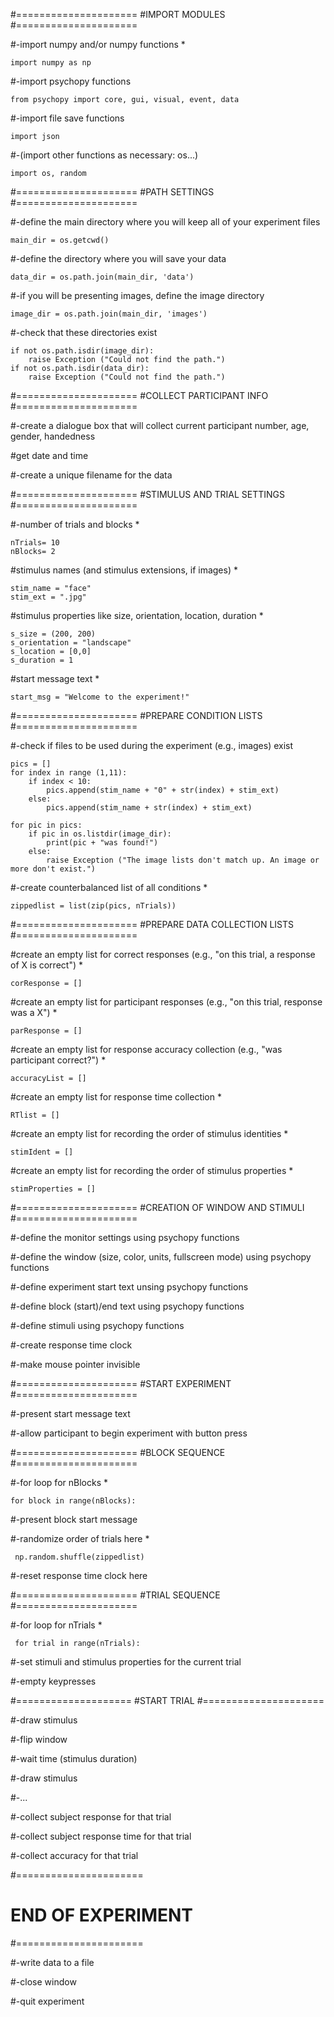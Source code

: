 #=====================
#IMPORT MODULES
#=====================

#-import numpy and/or numpy functions *

    import numpy as np

#-import psychopy functions

    from psychopy import core, gui, visual, event, data

#-import file save functions

    import json

#-(import other functions as necessary: os...)

    import os, random 

#=====================
#PATH SETTINGS
#=====================

#-define the main directory where you will keep all of your experiment files

    main_dir = os.getcwd()

#-define the directory where you will save your data

    data_dir = os.path.join(main_dir, 'data')

#-if you will be presenting images, define the image directory

    image_dir = os.path.join(main_dir, 'images')

#-check that these directories exist

    if not os.path.isdir(image_dir):
        raise Exception ("Could not find the path.")
    if not os.path.isdir(data_dir):
        raise Exception ("Could not find the path.")

#=====================
#COLLECT PARTICIPANT INFO
#=====================

#-create a dialogue box that will collect current participant number, age, gender, handedness

#get date and time

#-create a unique filename for the data

#=====================
#STIMULUS AND TRIAL SETTINGS
#=====================

#-number of trials and blocks *

    nTrials= 10
    nBlocks= 2

#stimulus names (and stimulus extensions, if images) *

    stim_name = "face"
    stim_ext = ".jpg"

#stimulus properties like size, orientation, location, duration *

    s_size = (200, 200)
    s_orientation = "landscape"
    s_location = [0,0]
    s_duration = 1

#start message text *

    start_msg = "Welcome to the experiment!"

#=====================
#PREPARE CONDITION LISTS
#=====================

#-check if files to be used during the experiment (e.g., images) exist

    pics = []
    for index in range (1,11):
        if index < 10:
            pics.append(stim_name + "0" + str(index) + stim_ext)
        else:
            pics.append(stim_name + str(index) + stim_ext)
    
    for pic in pics:
        if pic in os.listdir(image_dir):
            print(pic + "was found!")
        else:
            raise Exception ("The image lists don't match up. An image or more don't exist.")

   #-create counterbalanced list of all conditions *
   
    zippedlist = list(zip(pics, nTrials))

#=====================
#PREPARE DATA COLLECTION LISTS
#=====================

#create an empty list for correct responses (e.g., "on this trial, a response of X is correct") *

    corResponse = []

#create an empty list for participant responses (e.g., "on this trial, response was a X") *

    parResponse = []

#create an empty list for response accuracy collection (e.g., "was participant correct?") *

    accuracyList = []

#create an empty list for response time collection *

    RTlist = []

#create an empty list for recording the order of stimulus identities *

    stimIdent = []

#create an empty list for recording the order of stimulus properties *

    stimProperties = []

#=====================
#CREATION OF WINDOW AND STIMULI
#=====================

#-define the monitor settings using psychopy functions

#-define the window (size, color, units, fullscreen mode) using psychopy functions

#-define experiment start text unsing psychopy functions

#-define block (start)/end text using psychopy functions

#-define stimuli using psychopy functions

#-create response time clock

#-make mouse pointer invisible

#=====================
#START EXPERIMENT
#=====================

#-present start message text

#-allow participant to begin experiment with button press

#=====================
#BLOCK SEQUENCE
#=====================

#-for loop for nBlocks *

    for block in range(nBlocks):
   
   #-present block start message
   
   #-randomize order of trials here *
   
     np.random.shuffle(zippedlist)
   
   #-reset response time clock here
    
   #=====================
   #TRIAL SEQUENCE
   #=====================
   
   #-for loop for nTrials *
   
     for trial in range(nTrials):
   
   #-set stimuli and stimulus properties for the current trial
       
   #-empty keypresses
        
   #====================
   #START TRIAL
   #===================== 
   
   #-draw stimulus
   
   #-flip window
   
   #-wait time (stimulus duration)
   
   #-draw stimulus
   
   #-...
        
   #-collect subject response for that trial
   
   #-collect subject response time for that trial
   
   #-collect accuracy for that trial
        
#======================
# END OF EXPERIMENT
#======================  

#-write data to a file

#-close window

#-quit experiment
